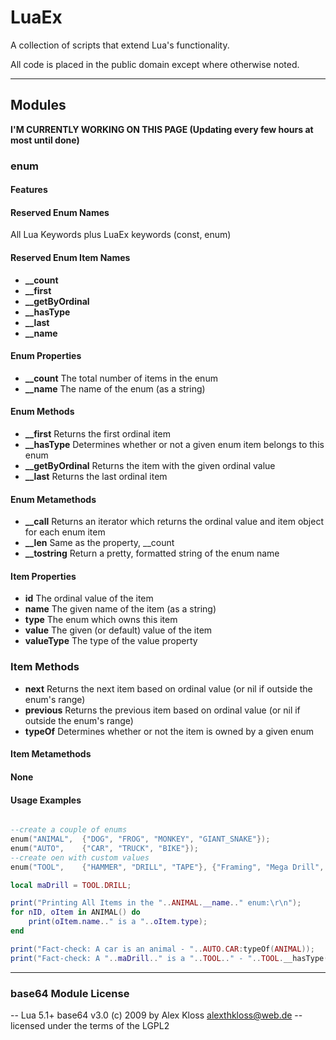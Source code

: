 # LuaEx
 A collection of scripts that extend Lua's functionality.

 All code is placed in the public domain except where otherwise noted.


----------


## Modules


**I'M CURRENTLY WORKING ON THIS PAGE (Updating every few hours at most until done)**

### enum

#### Features

#### Reserved Enum Names
All Lua Keywords plus LuaEx keywords (const, enum) 

#### Reserved Enum Item Names
- **__count**
- **__first**
- **__getByOrdinal**
- **__hasType**
- **__last**
- **__name**

#### Enum Properties
- **__count** The total number of items in the enum
- **__name** The name of the enum (as a string)

#### Enum Methods
- **__first** Returns the first ordinal item 
- **__hasType**	Determines whether or not a given enum item belongs to this enum 
- **__getByOrdinal** Returns the item with the given ordinal value
- **__last** Returns the last ordinal item 

#### Enum Metamethods
- **__call** Returns an iterator which returns the ordinal value and item object for each enum item
- **__len** Same as the property, __count
- **__tostring** Return a pretty, formatted string of the enum name

#### Item Properties
- **id** The ordinal value of the item
- **name** The given name of the item (as a string)
- **type** The enum which owns this item
- **value** The given (or default) value of the item
- **valueType** The type of the value property

### Item Methods
- **next** Returns the next item based on ordinal value (or nil if outside the enum's range)
- **previous** Returns the previous item based on ordinal value (or nil if outside the enum's range)
- **typeOf** Determines whether or not the item is owned by a given enum 
 
#### Item Metamethods
#### None

#### Usage Examples

```lua

--create a couple of enums
enum("ANIMAL", 	{"DOG", "FROG", "MONKEY", "GIANT_SNAKE"});
enum("AUTO", 	{"CAR", "TRUCK", "BIKE"});
--create oen with custom values
enum("TOOL", 	{"HAMMER", "DRILL", "TAPE"}, {"Framing", "Mega Drill", 50});

local maDrill = TOOL.DRILL;

print("Printing All Items in the "..ANIMAL.__name.." enum:\r\n");
for nID, oItem in ANIMAL() do
	print(oItem.name.." is a "..oItem.type);
end

print("Fact-check: A car is an animal - "..AUTO.CAR:typeOf(ANIMAL));
print("Fact-check: A "..maDrill.." is a "..TOOL.." - "..TOOL.__hasType(maDrill));

```


----------

### base64 Module License
 -- Lua 5.1+ base64 v3.0 (c) 2009 by Alex Kloss <alexthkloss@web.de>
 -- licensed under the terms of the LGPL2
